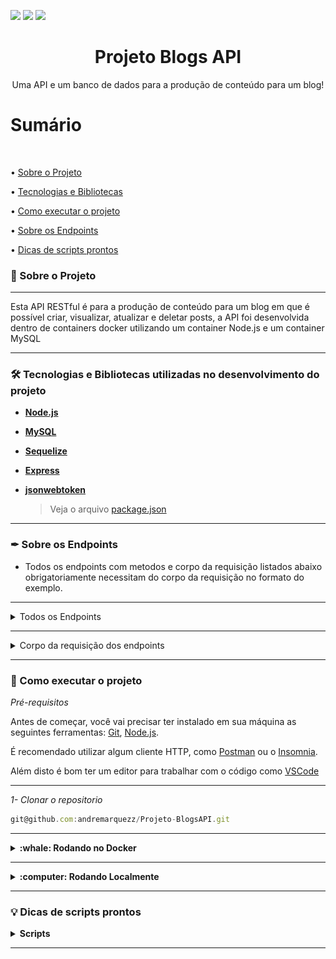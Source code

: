 <img src="https://img.shields.io/github/issues/andremarquezz/Projeto-BlogsAPI"/> <img src="https://img.shields.io/github/forks/andremarquezz/Projeto-BlogsAPI"/> <img src="https://img.shields.io/github/stars/andremarquezz/Projeto-BlogsAPI"/>

<h1 align="center">Projeto Blogs API</h1>
<p align="center">Uma API e um banco de dados para a produção de conteúdo para um blog!</p>

# Sumário

</br>

• [Sobre o Projeto](#-sobre-o-projeto)

• [Tecnologias e Bibliotecas](#-tecnologias-e-bibliotecas-utilizadas-no-desenvolvimento-do-projeto)

• [Como executar o projeto](#-como-executar-o-projeto)

• [Sobre os Endpoints](#-sobre-os-endpoints)

• [Dicas de scripts prontos](#-dicas-de-scripts-prontos)

### 📃 Sobre o Projeto

---

<p>Esta API RESTful é para a produção de conteúdo para um blog em que é possível criar, visualizar, atualizar e deletar posts, a API foi desenvolvida dentro de containers docker utilizando um container Node.js e um container MySQL</p>

---

### 🛠 Tecnologias e Bibliotecas utilizadas no desenvolvimento do projeto

- **[Node.js](https://nodejs.org/en/)**

- **[MySQL](https://www.mysql.com/products/workbench/)**

- **[Sequelize](https://sequelize.org/docs/v6/getting-started/)**

- **[Express](http://expressjs.com/pt-br/)**

- **[jsonwebtoken](https://jwt.io/)**

  > Veja o arquivo [package.json](https://github.com/andremarquezz/Projeto-BlogsAPI/blob/main/package.json)


---


### ✒ Sobre os Endpoints

 - Todos os endpoints com metodos e corpo da requisição listados abaixo obrigatoriamente necessitam do corpo da requisição no formato do exemplo.

---
<details>
  <summary>Todos os Endpoints</summary>
  <img src="https://github.com/andremarquezz/Projeto-BlogsAPI/blob/main/rotas.png"/>
  
  </details>
  
  ---
  
 <details>
  <summary>Corpo da requisição dos endpoints</summary>
  
  </br>
  
   <details>
  <summary><strong>/login</strong></summary>
  
  ```json
 {
  "email": "lewishamilton@gmail.com",
  "password": "123456"
}
```

---
  </details>
  
  </br>
  
  <details>
  <summary><strong>/user</strong></summary>
  
  ### post
  
 ```json
 {
  "displayName": "Brett Wiltshire",
  "email": "brett@email.com",
  "password": "123456",
  "image": "http://4.bp.blogspot.com/_YA50adQ-7vQ/S1gfR_6ufpI/AAAAAAAAAAk/1ErJGgRWZDg/S45/brett.png"
}
```

---

  </details>
  
  </br>
  
  <details>
  <summary><strong>/categories</strong></summary>
  
   ### post
  
 ```json
 {
  "name": "Typescript"
}
```

---

</details>

</br>
  
   <details>
  <summary><strong>/post/{id}</strong></summary>
  
   ### put
  
 ```json
{
  "title": "Latest updates, August 1st",
  "content": "The whole text for the blog post goes here in this key"
}
```

---
  </details>
  
  </details>

---

### 🚀 Como executar o projeto

_Pré-requisitos_

Antes de começar, você vai precisar ter instalado em sua máquina as seguintes ferramentas:
[Git](https://git-scm.com),
[Node.js](https://nodejs.org/en/).

É recomendado utilizar algum cliente HTTP, como [Postman](https://www.postman.com/) ou o [Insomnia](https://insomnia.rest/download).

Além disto é bom ter um editor para trabalhar com o código como [VSCode](https://code.visualstudio.com/)

---

_1- Clonar o repositorio_

```jsx
git@github.com:andremarquezz/Projeto-BlogsAPI.git
```

---


<details>
  <summary><strong>:whale: Rodando no Docker</strong></summary><br />
  
  ## Com Docker
 
 
_Rode o serviço `node` com o comando_

```jsx
docker-compose up -d
```

- Esse serviço irá inicializar dois containers chamados `blogs_api e blogs_api_db`, respectivamente.
  - A partir daqui você pode rodar o container via CLI ou abri-lo no VS Code.

_Via CLI use o comando_
```jsx
docker exec -it blogs_api bash
```
- Ele te dará acesso ao terminal interativo do container blogs_api(node) criado pelo compose, que está rodando em segundo plano.

_Instale as dependências `dentro do container` com_

```jsx
npm install
```

⚠️Atenção: Caso opte por utilizar o Docker, TODOS os scripts disponíveis no package.json devem ser executados DENTRO do container, ou seja, no terminal que aparece após a execução do comando docker exec.
  
  </details>
  
---
  
<details>
  <summary><strong>:computer: Rodando Localmente</strong></summary><br />
 
 _Instale as dependências com o comando_
 
 ```jsx
npm install
```
- Para rodar o projeto desta forma, **obrigatoriamente** você deve ter o `node` instalado em seu computador.
  - Recomenda-se a versão `^16`
  
 ⚠️Atenção: Não esqueça de renomear/configurar o arquivo .env.example
</details>

---

### 💡 Dicas de scripts prontos
<details>
  <summary><strong>Scripts</strong></summary><br />

  - Criar o banco de dados e gerar as tabelas:
  ```sh
    npm run prestart
  ```
  
   - Popular o o banco de dados:
  ```sh
    npm run seed
  ```

  - Dropar o banco de dados:
  ```sh
    npm run drop
  ```

  - Iniciar o servidor Node:
  ```sh
    npm start
  ```

  - Iniciar o servidor Node com nodemon:
  ```sh
    npm run dev
  ```

  <br />
</details>

---
